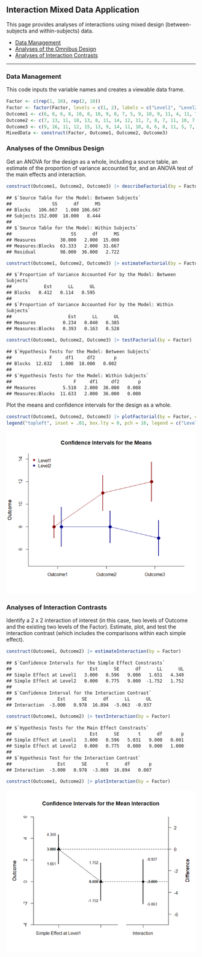 
## Interaction Mixed Data Application

This page provides analyses of interactions using mixed design
(between-subjects and within-subjects) data.

- [Data Management](#data-management)
- [Analyses of the Omnibus Design](#analyses-of-the-omnibus-design)
- [Analyses of Interaction
  Contrasts](#analyses-of-interaction-contrasts)

------------------------------------------------------------------------

### Data Management

This code inputs the variable names and creates a viewable data frame.

``` r
Factor <- c(rep(1, 10), rep(2, 10))
Factor <- factor(Factor, levels = c(1, 2), labels = c("Level1", "Level2"))
Outcome1 <- c(6, 8, 6, 8, 10, 8, 10, 9, 8, 7, 5, 9, 10, 9, 11, 4, 11, 7, 6, 8)
Outcome2 <- c(7, 13, 11, 10, 13, 8, 11, 14, 12, 11, 7, 8, 7, 11, 10, 7, 8, 4, 8, 10)
Outcome3 <- c(9, 16, 11, 12, 15, 13, 9, 14, 11, 10, 8, 6, 8, 11, 5, 7, 9, 3, 6, 7)
MixedData <- construct(Factor, Outcome1, Outcome2, Outcome3)
```

### Analyses of the Omnibus Design

Get an ANOVA for the design as a whole, including a source table, an
estimate of the proportion of variance accounted for, and an ANOVA test
of the main effects and interaction.

``` r
construct(Outcome1, Outcome2, Outcome3) |> describeFactorial(by = Factor)
```

    ## $`Source Table for the Model: Between Subjects`
    ##               SS      df      MS
    ## Blocks   106.667   1.000 106.667
    ## Subjects 152.000  18.000   8.444
    ## 
    ## $`Source Table for the Model: Within Subjects`
    ##                      SS      df      MS
    ## Measures         30.000   2.000  15.000
    ## Measures:Blocks  63.333   2.000  31.667
    ## Residual         98.000  36.000   2.722

``` r
construct(Outcome1, Outcome2, Outcome3) |> estimateFactorial(by = Factor)
```

    ## $`Proportion of Variance Accounted For by the Model: Between Subjects`
    ##            Est      LL      UL
    ## Blocks   0.412   0.114   0.595
    ## 
    ## $`Proportion of Variance Accounted For by the Model: Within Subjects`
    ##                     Est      LL      UL
    ## Measures          0.234   0.040   0.385
    ## Measures:Blocks   0.393   0.163   0.528

``` r
construct(Outcome1, Outcome2, Outcome3) |> testFactorial(by = Factor)
```

    ## $`Hypothesis Tests for the Model: Between Subjects`
    ##              F     df1     df2       p
    ## Blocks  12.632   1.000  18.000   0.002
    ## 
    ## $`Hypothesis Tests for the Model: Within Subjects`
    ##                       F     df1     df2       p
    ## Measures          5.510   2.000  36.000   0.008
    ## Measures:Blocks  11.633   2.000  36.000   0.000

Plot the means and confidence intervals for the design as a whole.

``` r
construct(Outcome1, Outcome2, Outcome3) |> plotFactorial(by = Factor, col = c("darkred", "darkblue"))
legend("topleft", inset = .01, box.lty = 0, pch = 16, legend = c("Level1", "Level2"), col = c("darkred", "darkblue"))
```

![](figures/Interaction-Mixed-Omnibus-1.png)<!-- -->

### Analyses of Interaction Contrasts

Identify a 2 x 2 interaction of interest (in this case, two levels of
Outcome and the existing two levels of the Factor). Estimate, plot, and
test the interaction contrast (which includes the comparisons within
each simple effect).

``` r
construct(Outcome1, Outcome2) |> estimateInteraction(by = Factor)
```

    ## $`Confidence Intervals for the Simple Effect Constrasts`
    ##                             Est      SE      df      LL      UL
    ## Simple Effect at Level1   3.000   0.596   9.000   1.651   4.349
    ## Simple Effect at Level2   0.000   0.775   9.000  -1.752   1.752
    ## 
    ## $`Confidence Interval for the Interaction Contrast`
    ##                 Est      SE      df      LL      UL
    ## Interaction  -3.000   0.978  16.894  -5.063  -0.937

``` r
construct(Outcome1, Outcome2) |> testInteraction(by = Factor)
```

    ## $`Hypothesis Tests for the Main Effect Constrasts`
    ##                             Est      SE       t      df       p
    ## Simple Effect at Level1   3.000   0.596   5.031   9.000   0.001
    ## Simple Effect at Level2   0.000   0.775   0.000   9.000   1.000
    ## 
    ## $`Hypothesis Test for the Interaction Contrast`
    ##                 Est      SE       t      df       p
    ## Interaction  -3.000   0.978  -3.069  16.894   0.007

``` r
construct(Outcome1, Outcome2) |> plotInteraction(by = Factor)
```

![](figures/Interaction-Mixed-Contrasts-1.png)<!-- -->
